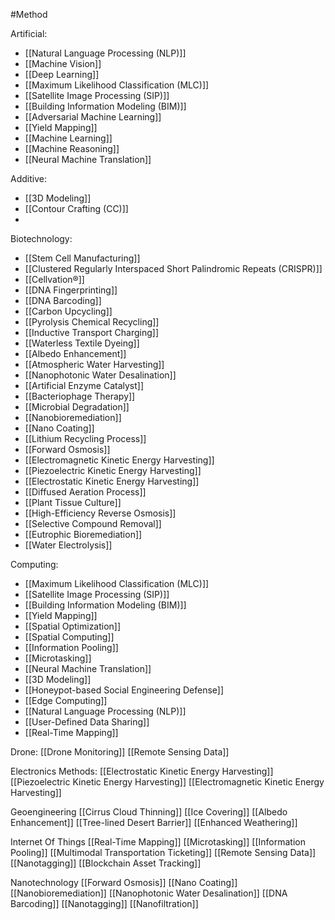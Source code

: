 #Method

Artificial:
- [[Natural Language Processing (NLP)]]
- [[Machine Vision]]
- [[Deep Learning]]
- [[Maximum Likelihood Classification (MLC)]]
- [[Satellite Image Processing (SIP)]]
- [[Building Information Modeling (BIM)]]
- [[Adversarial Machine Learning]]
- [[Yield Mapping]]
- [[Machine Learning]]
- [[Machine Reasoning]]
- [[Neural Machine Translation]]


Additive:
- [[3D Modeling]]
- [[Contour Crafting (CC)]]
- 

Biotechnology:
- [[Stem Cell Manufacturing]]
- [[Clustered Regularly Interspaced Short Palindromic Repeats (CRISPR)]]
- [[Cellvation®]]
- [[DNA Fingerprinting]]
- [[DNA Barcoding]]
- [[Carbon Upcycling]]
- [[Pyrolysis Chemical Recycling]]
- [[Inductive Transport Charging]]
- [[Waterless Textile Dyeing]]
- [[Albedo Enhancement]]
- [[Atmospheric Water Harvesting]]
- [[Nanophotonic Water Desalination]]
- [[Artificial Enzyme Catalyst]]
- [[Bacteriophage Therapy]]
- [[Microbial Degradation]]
- [[Nanobioremediation]]
- [[Nano Coating]]
- [[Lithium Recycling Process]]
- [[Forward Osmosis]]
- [[Electromagnetic Kinetic Energy Harvesting]]
- [[Piezoelectric Kinetic Energy Harvesting]]
- [[Electrostatic Kinetic Energy Harvesting]]
- [[Diffused Aeration Process]]
- [[Plant Tissue Culture]]
- [[High-Efficiency Reverse Osmosis]]
- [[Selective Compound Removal]]
- [[Eutrophic Bioremediation]]
- [[Water Electrolysis]]




Computing:
- [[Maximum Likelihood Classification (MLC)]]
- [[Satellite Image Processing (SIP)]]
- [[Building Information Modeling (BIM)]]
- [[Yield Mapping]]
- [[Spatial Optimization]]
- [[Spatial Computing]]
- [[Information Pooling]]
- [[Microtasking]]
- [[Neural Machine Translation]]
- [[3D Modeling]]
- [[Honeypot-based Social Engineering Defense]]
- [[Edge Computing]]
- [[Natural Language Processing (NLP)]]
- [[User-Defined Data Sharing]]
- [[Real-Time Mapping]]



Drone:
[[Drone Monitoring]]
[[Remote Sensing Data]]




Electronics
Methods:
[[Electrostatic Kinetic Energy Harvesting]]
[[Piezoelectric Kinetic Energy Harvesting]]
[[Electromagnetic Kinetic Energy Harvesting]]



Geoengineering
[[Cirrus Cloud Thinning]]
[[Ice Covering]]
[[Albedo Enhancement]]
[[Tree-lined Desert Barrier]]
[[Enhanced Weathering]]



Internet Of Things
[[Real-Time Mapping]]
[[Microtasking]]
[[Information Pooling]]
[[Multimodal Transportation Ticketing]]
[[Remote Sensing Data]]
[[Nanotagging]]
[[Blockchain Asset Tracking]]



Nanotechnology
[[Forward Osmosis]]
[[Nano Coating]]
[[Nanobioremediation]]
[[Nanophotonic Water Desalination]]
[[DNA Barcoding]]
[[Nanotagging]]
[[Nanofiltration]]


